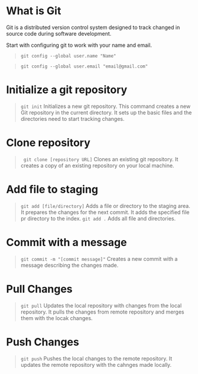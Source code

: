 # What is Git

Git is a distributed version control system designed to track changed in source code during software development.

Start with configuring git to work with your name and email.

> `git config --global user.name "Name"`

> `git config --global user.email "email@gmail.com"`

# Initialize a git repository

> `git init`
> Initializes a new git repository. This command creates a new Git repository in the current directory. It sets up the basic files and the directories need to start tracking changes.

# Clone repository

> ` git clone [repository URL]`
> Clones an existing git repository. It creates a copy of an existing repository on your local machine.

# Add file to staging

> `git add [file/directory]`
> Adds a file or directory to the staging area. It prepares the changes for the next commit. It adds the specified file pr directory to the index.
> `git add .`
> Adds all file and directories.

# Commit with a message

> `git commit -m "[commit message]"`
> Creates a new commit with a message describing the changes made.

# Pull Changes

> `git pull`
> Updates the local repository with changes from the local repository. It pulls the changes from remote repository and merges them with the locak changes.

# Push Changes

> `git push`
> Pushes the local changes to the remote repository. It updates the remote repository with the cahnges made locally.
